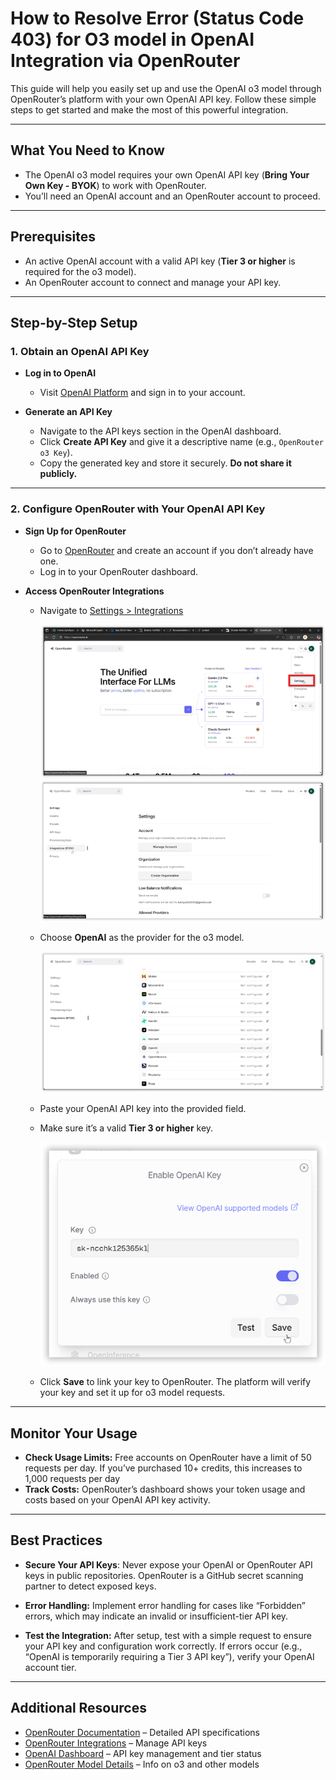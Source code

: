 # How to Resolve Error (Status Code 403) for O3 model in OpenAI Integration via OpenRouter

This guide will help you easily set up and use the OpenAI o3 model through OpenRouter’s platform with your own OpenAI API key. Follow these simple steps to get started and make the most of this powerful integration.

---

## What You Need to Know

- The OpenAI o3 model requires your own OpenAI API key (**Bring Your Own Key - BYOK**) to work with OpenRouter.
- You’ll need an OpenAI account and an OpenRouter account to proceed.

---

## Prerequisites

- An active OpenAI account with a valid API key (**Tier 3 or higher** is required for the o3 model).
- An OpenRouter account to connect and manage your API key.

---

## Step-by-Step Setup

### 1. Obtain an OpenAI API Key

- **Log in to OpenAI**  
  - Visit [OpenAI Platform](https://platform.openai.com/) and sign in to your account.

- **Generate an API Key**  
  - Navigate to the API keys section in the OpenAI dashboard.  
  - Click **Create API Key** and give it a descriptive name (e.g., `OpenRouter o3 Key`).  
  - Copy the generated key and store it securely. **Do not share it publicly.**

---

### 2. Configure OpenRouter with Your OpenAI API Key

- **Sign Up for OpenRouter**  
  - Go to [OpenRouter](https://openrouter.ai/) and create an account if you don’t already have one.  
  - Log in to your OpenRouter dashboard.

- **Access OpenRouter Integrations**  
  - Navigate to [Settings > Integrations](https://openrouter.ai/settings/integrations)
  
    <img src="./Troubleshoot_images/Openrouter_home.png" alt="open config file"  />


    <img src="./Troubleshoot_images/Openrouter_setting.png" alt="open config file"  />


  - Choose **OpenAI** as the provider for the o3 model.
    

    <img src="./Troubleshoot_images/Openrouter_integrations.png" alt="open config file"  />

  - Paste your OpenAI API key into the provided field.  
  - Make sure it’s a valid **Tier 3 or higher** key.  

    <img src="./Troubleshoot_images/Openrouter_key.png" alt="open config file"  />
    
  - Click **Save** to link your key to OpenRouter. The platform will verify your key and set it up for o3 model requests.

---

## Monitor Your Usage

- **Check Usage Limits:** Free accounts on OpenRouter have a limit of 50 requests per day. If you’ve purchased 10+ credits, this increases to 1,000 requests per day
- **Track Costs:** OpenRouter’s dashboard shows your token usage and costs based on your OpenAI API key activity.


---

## Best Practices

- **Secure Your API Keys**: Never expose your OpenAI or OpenRouter API keys in public repositories. OpenRouter is a GitHub secret scanning partner to detect exposed keys.

- **Error Handling:** Implement error handling for cases like “Forbidden” errors, which may indicate an invalid or insufficient-tier API key.

- **Test the Integration:** After setup, test with a simple request to ensure your API key and configuration work correctly. If errors occur (e.g., “OpenAI is temporarily requiring a Tier 3 API key”), verify your OpenAI account tier.

---

## Additional Resources

- [OpenRouter Documentation](https://openrouter.ai/docs) – Detailed API specifications  
- [OpenRouter Integrations](https://openrouter.ai/settings/integrations) – Manage API keys  
- [OpenAI Dashboard](https://platform.openai.com/) – API key management and tier status  
- [OpenRouter Model Details](https://openrouter.ai/docs#models) – Info on o3 and other models
